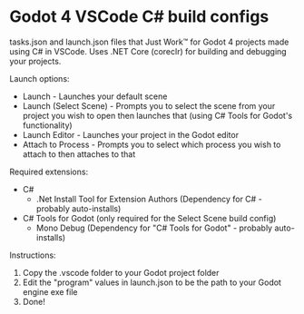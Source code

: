 # Godot 4 VSCode C# build configs

tasks.json and launch.json files that Just Work™ for Godot 4 projects made using C# in VSCode. Uses .NET Core (coreclr) for building and debugging your projects.

Launch options:
- Launch - Launches your default scene
- Launch (Select Scene) - Prompts you to select the scene from your project you wish to open then launches that (using C# Tools for Godot's functionality)
- Launch Editor - Launches your project in the Godot editor
- Attach to Process - Prompts you to select which process you wish to attach to then attaches to that

Required extensions:
- C#
  - .Net Install Tool for Extension Authors (Dependency for C# - probably auto-installs)
- C# Tools for Godot (only required for the Select Scene build config)
  - Mono Debug (Dependency for "C# Tools for Godot" - probably auto-installs)

Instructions:
1. Copy the .vscode folder to your Godot project folder
2. Edit the "program" values in launch.json to be the path to your Godot engine exe file
3. Done!
